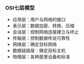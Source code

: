 ### OSI七层模型

- 应用层：用户与网络的接口
- 表示层：数据加密、转换、压缩
- 会话层：控制网络连接建立与终止
- 传输层：控制数据传说可靠性
- 网络层：确定目标网络
- 数据链路层：确定目标主机
- 物理层：各种屋里设备和标准